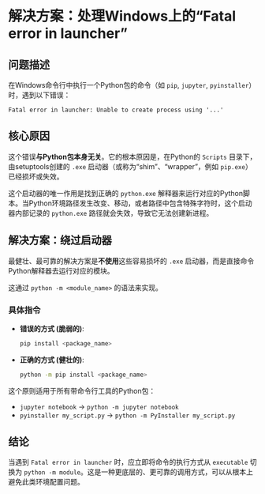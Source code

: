 # 解决方案：处理Windows上的“Fatal error in launcher”

## 问题描述

在Windows命令行中执行一个Python包的命令（如 `pip`, `jupyter`, `pyinstaller`）时，遇到以下错误：

`Fatal error in launcher: Unable to create process using '...'`

## 核心原因

这个错误**与Python包本身无关**。它的根本原因是，在Python的 `Scripts` 目录下，由setuptools创建的 `.exe` 启动器（或称为“shim”、“wrapper”，例如 `pip.exe`）已经损坏或失效。

这个启动器的唯一作用是找到正确的 `python.exe` 解释器来运行对应的Python脚本。当Python环境路径发生改变、移动，或者路径中包含特殊字符时，这个启动器内部记录的 `python.exe` 路径就会失效，导致它无法创建新进程。

## 解决方案：绕过启动器

最健壮、最可靠的解决方案是**不使用**这些容易损坏的 `.exe` 启动器，而是直接命令Python解释器去运行对应的模块。

这通过 `python -m <module_name>` 的语法来实现。

### 具体指令

- **错误的方式 (脆弱的)**:
  ```bash
  pip install <package_name>
  ```

- **正确的方式 (健壮的)**:
  ```bash
  python -m pip install <package_name>
  ```

这个原则适用于所有带命令行工具的Python包：

- `jupyter notebook`  ->  `python -m jupyter notebook`
- `pyinstaller my_script.py` -> `python -m PyInstaller my_script.py`

## 结论

当遇到 `Fatal error in launcher` 时，应立即将命令的执行方式从 `executable` 切换为 `python -m module`。这是一种更底层的、更可靠的调用方式，可以从根本上避免此类环境配置问题。
